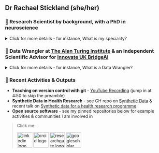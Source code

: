 ## Dr Rachael Stickland (she/her)

### 🧠 **Research Scientist** by background, with a **PhD in neuroscience**

<details>
  <summary>Click for more details - for instance, What is my speciality?</summary> 
  <br />
  
  I specialised in neuroimaging, specifically **Magnetic Resonance Imaging (MRI)**. I have investigated the neural, vascular and metabolic function of the human brain and how these functions might be changed in **Multiple Sclerosis**.  I have developed and refined **methods of measuring brain signals**, examining different interpretations of what these signals tell us about brain health.
</details>

### 🧠 **Data Wrangler** at [The Alan Turing Institute](https://www.turing.ac.uk/people/researchers/rachael-stickland) & an **Independent Scientific Advisor** for [Innovate UK BridgeAI](https://iuk.ktn-uk.org/programme/bridgeai/)

<details>
  <summary>Click for more details - for instance, What is a Data Wrangler?</summary> 
  <br />

Data Wranglers can be viewed as a specialised type of data scientist, primarily working in the space between data generators and data analysts. Read more [here](https://the-turing-way.netlify.app/collaboration/research-infrastructure-roles/data-wrangler.html). The research projects I work on use large population health databases (often electronic health records derived from primacy care data). This data rarely comes **AI-ready** or **research-ready**. I create re-usable, accessible and efficient analytical workflows to help prepare data for specific use cases. 

</details>
  
### 🧠  Recent Activities & Outputs 
- **Teaching on version control with git** - [YouTube Recording](https://www.youtube.com/watch?v=z9-qAGq78qE) (jump in at 4:50 to skip the preamble)
- **Synthetic Data in Health Research** - see GH repo on [Synthetic Data](https://github.com/aim-rsf/Synthetic-Data) & recent talk on [Synthetic data for a health research programme](https://zenodo.org/records/10561361)
- **Open source software** - see my pinned repositories below for example activities & communities I am involved in 

> Click me:  
> 
> [<img height="50" src="https://github.com/RayStick/RayStick/assets/50215726/78a68437-0b09-4a96-b4ab-d78dc9676869" alt="linkedin logo">](https://www.linkedin.com/in/rstickland-phd)
> [<img height="50" src="https://github.com/RayStick/RayStick/assets/50215726/706abccc-70d5-483b-b906-1750072c61d9" alt="orcid logo">](https://orcid.org/0000-0003-3398-4272)
> [<img height="50" src="https://github.com/RayStick/RayStick/assets/50215726/bce19902-dbee-40d9-b7fe-57cfeee3d305" alt="researchgate logo">](https://www.researchgate.net/profile/Rachael-Stickland)
> [<img height="50" src="https://github.com/RayStick/RayStick/assets/50215726/68d77b87-e430-4ee9-bc65-f4a486a43668" alt="googlescholar logo">](https://scholar.google.com/citations?user=r7BTR4cAAAAJ&hl=en) 



